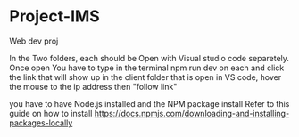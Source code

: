 # Project-IMS
Web dev proj

In the Two folders, each should be Open with Visual studio code separetely. Once open You have to type in the terminal
npm run dev on each and click the link that will show up in the client folder that is open in VS code, hover the mouse to the ip address then "follow link" 

you have to have Node.js installed and the NPM package install Refer to this guide on how to install
https://docs.npmjs.com/downloading-and-installing-packages-locally
